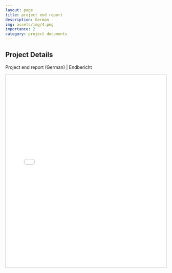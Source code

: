 ```yaml
---
layout: page
title: project end report
description: German
img: assets/img/4.png
importance: 2
category: project documents
---
```


## Project Details

Project end report (German) | Endbericht

<div style="overflow: auto; height: 600px; border: 1px solid #ccc;">
    <iframe src="/assets/pdf/HKA_Poster_A0-Intl Cycling Conference, Imabari.pdf" width="100%" height="600px" style="border: none;"></iframe>
</div>
